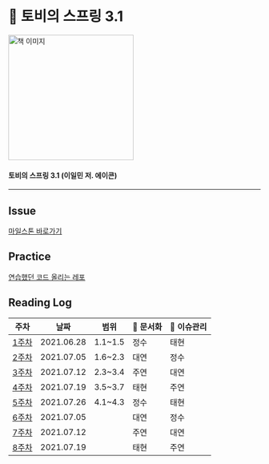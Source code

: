 # :book: 토비의 스프링 3.1

<a href="https://www.aladin.co.kr/shop/wproduct.aspx?ItemId=19505747">
<img src="https://image.aladin.co.kr/product/1950/55/cover500/8960773417_1.jpg" width="250" alt="책 이미지">
</a>
  
#### 토비의 스프링 3.1 (이일민 저. 에이콘)   

---------

## Issue
[마일스톤 바로가기](https://github.com/kjsu0209/JavaBook/milestone/2)

## Practice
[연습했던 코드 올리는 레포](https://github.com/JavaBookStudy/JavaBook_TobySpringPractice)

## Reading Log

|주차|날짜|범위|:pencil: 문서화|:rocket: 이슈관리|
|-   |-   |-   |-   | -    |
|[1주차](https://github.com/kjsu0209/JavaBook/blob/main/Q%26A/qna_1.md)|2021.06.28|1.1~1.5|정수|태현|
|[2주차](https://github.com/kjsu0209/JavaBook/blob/main/Q%26A/qna_2.md)|2021.07.05|1.6~2.3|대연|정수|
|[3주차](https://github.com/kjsu0209/JavaBook/blob/main/Q%26A/qna_3.md)|2021.07.12|2.3~3.4|주연|대연|
|[4주차](https://github.com/kjsu0209/JavaBook/blob/main/Q%26A/qna_4.md)|2021.07.19|3.5~3.7|태현|주연|
|[5주차](https://github.com/kjsu0209/JavaBook/blob/main/Q%26A/qna_5.md)|2021.07.26|4.1~4.3|정수|태현|
|[6주차](https://github.com/kjsu0209/JavaBook/blob/main/Q%26A/qna_6.md)|2021.07.05||대연|정수|
|[7주차](https://github.com/kjsu0209/JavaBook/blob/main/Q%26A/qna_7.md)|2021.07.12||주연|대연|
|[8주차](https://github.com/kjsu0209/JavaBook/blob/main/Q%26A/qna_8.md)|2021.07.19||태현|주연|
